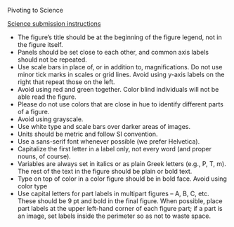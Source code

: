 Pivoting to Science

[Science submission instructions](https://www.sciencemag.org/authors/instructions-preparing-initial-manuscript)

- The figure’s title should be at the beginning of the figure legend, not in the figure itself.
- Panels should be set close to each other, and common axis labels should not be repeated.
- Use scale bars in place of, or in addition to, magnifications. Do not use minor tick marks in scales or grid lines. Avoid using y-axis labels on the right that repeat those on the left.
- Avoid using red and green together. Color blind individuals will not be able read the figure.
- Please do not use colors that are close in hue to identify different parts of a figure.
- Avoid using grayscale.
- Use white type and scale bars over darker areas of images.
- Units should be metric and follow SI convention.
- Use a sans-serif font whenever possible (we prefer Helvetica).
- Capitalize the first letter in a label only, not every word (and proper nouns, of course).
- Variables are always set in italics or as plain Greek letters (e.g., P, T, m). The rest of the text in the figure should be plain or bold text.
- Type on top of color in a color figure should be in bold face. Avoid using color type
- Use capital letters for part labels in multipart figures – A, B, C, etc. These should be 9 pt and bold in the final figure. When possible, place part labels at the upper left-hand corner of each figure part; if a part is an image, set labels inside the perimeter so as not to waste space.
